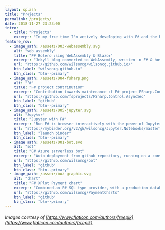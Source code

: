 ```yaml
---
layout: splash
title: "Projects"
permalink: /projects/
date: 2018-11-27 23:23:00
intro: 
  - title: "Projects" 
    excerpt: "In my free time I'm actively developing with F# and the Microsoft Azure cloud platform. I'm currently working on a web assembly application which uses Bolero, an extension to Blazor in F#."
feature_row:
  - image_path: /assets/003-webassembly.svg
    alt: "web assembly"
    title: "F# Bolero using WebAssembly & Blazor"
    excerpt: "Jekyll blog converted to WebAssembly, written in F# & hosted on github pages. Delivered to the browser using Bolero, an F# extension of Blazor & WebAssembly, which follows the Elmish MVU (Model-View-Update) render pattern."
    url: "https://github.com/wilsoncg/wilsoncg.github.io/"
    btn_label: "wilsoncg.github.io"
    btn_class: "btn--primary"
  - image_path: /assets/004-fsharp.png
    alt: "F#"
    title: "F# project contribution"
    excerpt: "Contribution towards maintenance of F# project FSharp.Control.AsyncSeq, an asynchronous extension package for the F# sequence type."
    url: "https://github.com/fsprojects/FSharp.Control.AsyncSeq"
    btn_label: "github"
    btn_class: "btn--primary"
  - image_path: /assets/005-jupyter.svg
    alt: "Jupyter"
    title: "Jupyter with F#"
    excerpt: "Run F# in browser interactively with the power of Jupyter notebooks."
    url: "https://mybinder.org/v2/gh/wilsoncg/Jupyter.Notebooks/master?urlpath=%2Fnotebooks%2FXPlot.ipynb"
    btn_label: "launch binder"
    btn_class: "btn--primary"
  - image_path: /assets/001-bot.svg
    alt: "bot"
    title: "C# Azure serverless bot"
    excerpt: "Auto deployment from github repository, running on a consumption model as an Azure serverless function. Integrated with the Microsoft LUIS service to provide responses based on language understanding."
    url: "https://github.com/wilsoncg/bot"
    btn_label: "github"
    btn_class: "btn--primary"
  - image_path: /assets/002-graphic.svg
    alt: "chart"
    title: "F# XPlot Payment chart"
    excerpt: "Combined an F# SQL type provider, with a production database snapshot and Xplot/ploty javascript library to create an interactive web dashboard displaying payment transactions over the last 6 months."
    url: "https://github.com/wilsoncg/PaymentCharts"
    btn_label: "github"
    btn_class: "btn--primary"
---
```


###### Images courtesy of [https://www.flaticon.com/authors/freepik](https://www.flaticon.com/authors/freepik)